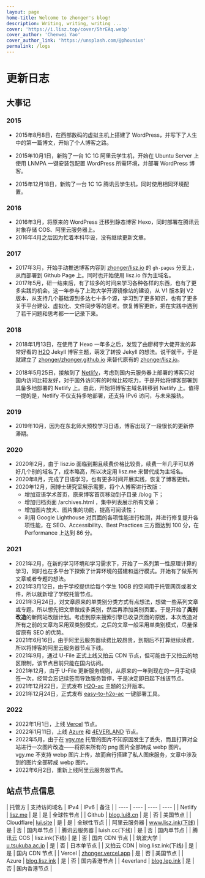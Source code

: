 ```yaml
---
layout: page
home-title: Welcome to zhonger's blog!
description: Writing, writing, writing ...
cover: 'https://i.lisz.top/cover/5hrEAq.webp'
cover_author: 'Chenwei Yao'
cover_author_link: 'https://unsplash.com/@phounius'
permalink: /logs
---
```


# 更新日志

## 大事记

### 2015

- 2015年8月8日，在西部数码的虚拟主机上搭建了 WordPress，并写下了人生中的第一篇博文，开始了个人博客之路。

- 2015年10月1日，新购了一台 1C 1G 阿里云学生机，开始在 Ubuntu Server 上使用 LNMPA 一键安装包配置 WordPress 所需环境，并部署 WordPress 博客。

- 2015年12月18日，新购了一台 1C 1G 腾讯云学生机，同时使用相同环境配置。

### 2016

- 2016年3月，将原来的 WordPress 迁移到静态博客 Hexo，同时部署在腾讯云对象存储 COS、阿里云服务器上。
- 2016年4月之后因为忙着本科毕设，没有继续更新文章。

### 2017

- 2017年3月，开始手动推送博客内容到 [zhonger/lisz.io](https://github.com/zhonger/lisz.io) 的 `gh-pages` 分支上，从而部署到 Github Page 上。同时也开始使用 lisz.io 作为主域名。
- 2017年5月，研一结束后，有了较多的时间来学习各种各样的东西，也有了更多实践的机会。这一年参与了上海大学开源镜像站的建设，从 V1 版本到 V2 版本，从支持几个基础源到多达七十多个源，学习到了更多知识，也有了更多关于平台建设、虚拟化、文件同步等的思考。恢复博客更新，把在实践中遇到了若干问题和思考都一一记录下来。

### 2018

- 2018年1月13日，在使用了 Hexo 一年多之后，发现了由廖柯宇大佬开发的非常好看的  [H2O](https://github.com/kaeyleo/jekyll-theme-H2O) Jekyll 博客主题，萌发了转投 Jekyll 的想法。说干就干，于是就建立了 [zhonger/zhonger.github.io](https://github.com/zhonger/zhonger.github.io) 来替代原有的 [zhonger/lisz.io](https://github.com/zhonger/lisz.io)。

- 2018年5月25日，接触到了 [Netlify](https://netlify.com)，考虑到国内云服务器上部署的博客只对国内访问比较友好，对于国外访问有的时候比较吃力，于是开始将博客部署到具备多地部署的 Netlify 上。由此，开始将博客主域名转移到 Netlify 上。值得一提的是，Netlify 不仅支持多地部署，还支持 IPv6 访问，与未来接轨。

### 2019

- 2019年10月，因为在东北师大预校学习日语，博客出现了一段很长的更新停滞期。

### 2020

- 2020年2月，由于 lisz.io 面临到期且续费价格比较贵，续费一年几乎可以养好几个别的域名了，成本略高，所以决定用 lisz.me 来替代成为主域名。
- 2020年8月，完成了日语学习，也有更多时间开展实践，恢复了博客更新。
- 2020年12月，因博士研究室展示需要，将个人博客进行改版：
  - 增加双语学术首页，原来博客首页移动到子目录 /blog 下；
  - 增加归档页面 /archives.html ，集中列表展示所有文章；
  - 增加图片放大、图片集的功能，提高可阅读性；
  - 利用 Google Lighthouse 对页面的各项性能进行检测，并进行修复提升各项性能，在 SEO、Accessibility、Best Practices 三方面达到 100 分，在 Performance 上达到 86 分。

### 2021

- 2021年2月，在新的学习环境和学习需求下，开始了一系列第一性原理计算的学习，同时也在多平台下探索了计算环境的搭建和运行模式。开始有了做系列文章或者专题的想法。
- 2021年3月12日，由于学校提供给每个学生 10GB 的空间用于托管网页或者文件，所以就新增了学校托管节点。
- 2021年3月24日，对文章原来的单类别分类方式有点想法，想做一些系列文章或专题。所以想先把文章做成多类别，然后再添加类别页面。于是开始了**类别改造**的新网站改版计划。考虑到原来搜索引擎已收录页面的原因，本次改造对所有之前的文章均采用双类别模式，之后的文章一般采用单类别模式，尽量保留原有 SEO 的优势。
- 2021年6月16日，由于阿里云服务器续费比较昂贵，到期后不打算继续续费，所以将博客的阿里云服务器节点下线。
- 2021年9月，通过 U-File 正式上线又拍云 CDN 节点，但可能由于又拍云的地区限制，该节点目前只能在国内访问。
- 2021年12月，由于 U-File 更新服务规则，从原来的一年到现在的一月手动续签一次，经常会忘记续签而导致服务暂停，于是决定即日起下线该节点。
- 2021年12月22日，正式发布 [H2O-ac](https://github.com/zhonger/jekyll-theme-h2o-ac) 主题的公开版本。
- 2021年12月24日，正式发布 [easy-to-h2o-ac](https://github.com/zhonger/easy-to-h2o-ac) 一键部署工具。

### 2022

- 2022年1月1日，上线 [Vercel](https://vercel.com) 节点。
- 2022年1月11日，上线 [Azure](https://azure.microsoft.com/zh-cn/services/app-service/static/#overview) 和 [4EVERLAND](https://hosting.4everland.org) 节点。
- 2022年5月，由于在 [vgy.me](https://vgy.me) 托管的图片不知原因发生了丢失，而且打算对全站进行一次图片改造——将原来所有的 png 图片全部转成 webp 图片。vgy.me 不支持 webp 图片上传，故而自行搭建了私人图床服务，文章中涉及到的图片全部转成 webp 图片。
- 2022年6月2日，重新上线阿里云服务器节点。

## 站点节点信息

| 托管方 | 支持访问域名 | IPv4 | IPv6 | 备注 |
| ---- | ---- | ---- | ---- |
| Netlify | [lisz.me](https://lisz.me) | 是 | 是 | 全球性节点 |
| Github | [blog.lui8.cn](https://blog.lui8.cn) | 是 | 否 | 美国节点 |
| Cloudflare| [lui.site](https://lui.site) | 是 | 是 | 全球性节点 |
| 阿里云服务器 | www.lisz.ink(下线) | 是 | 否 | 国内单节点 |
| 腾讯云服务器 | luish.cc(下线) | 是 | 否 | 国内单节点 |
| 腾讯云 COS | lisz.ink(下线) | 是 | 否 | 国内 CDN 节点 |
| 筑波大学 | [u.tsukuba.ac.jp](https://www.u.tsukuba.ac.jp/~s2036012/) | 是 | 否 | 日本单节点 |
| 又拍云 CDN | blog.lisz.ink(下线) | 是 | 是 | 国内 CDN 节点 |
| Vercel | [zhonger.vercel.app](https://zhonger.vercel.app) | 是 | 否 | 美国节点 |
| Azure | [blog.lisz.ink](https://blog.lisz.ink) | 是 | 否 | 国内香港节点 |
| 4everland | [blog.lep.ink](https://blog.lep.ink) | 是 | 否 | 国内香港节点 |
